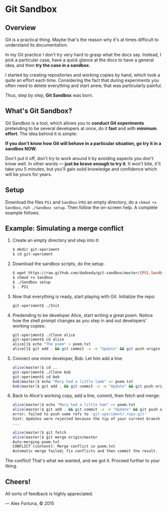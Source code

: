 Git Sandbox
===========

Overview
--------

Git is a practical thing. Maybe that's the reason why it's at times difficult to understand its documentation.

In my Git practice I don't try very hard to grasp what the docs say. Instead, I pick a particular case, have a quick glance at the docs to have a general idea, and then **try the case in a sandbox**.

I started by creating repositories and working copies by hand, which took a quite an effort each time. Considering the fact that during experiments you often need to delete everything and start anew, that was particularly painful.

Thus, step by step, **Git Sandbox** was born.

What's Git Sandbox?
-------------------

Git Sandbox is a tool, which allows you to **conduct Git experiments** pretending to be several developers at once, do it **fast** and with **minimum effort**. The idea behind it is simple:

**If you don't know how Git will behave in a particular situation, go try it in a sandbox NOW.**

Don't put it off, don't try to work around it by avoiding aspects you don't know well. In other words &mdash; **just be brave enough to try it**. It won't bite, it'll take you 5 minutes, but you'll gain solid knowledge and confidence which will be yours for years.

Setup
-----

Download the files `PS1` and `Sandbox` into an empty directory, do a `chmod +x Sandbox`, run `./Sandbox setup`. Then follow the on-screen help. A complete example follows.

Example: Simulating a merge conflict
------------------------------------

1. Create an empty directory and step into it:

    ```sh
    $ mkdir git-xperiment
    $ cd git-xperiment
    ```

2. Download the sandbox scripts, do the setup:

    ```sh
    $ wget https://raw.github.com/dadooda/git-sandbox/master/{PS1,Sandbox}
    $ chmod +x Sandbox
    $ ./Sandbox setup
    $ . PS1
    ```

4. Now that everything is ready, start playing with Git. Initialize the repo:

    ```sh
    git-xperiment$ ./Init
    ```

5. Predending to be developer Alice, start writing a great poem. Notice how the shell prompt changes as you step in and out developers' working copies:

    ```sh
    git-xperiment$ ./Clone alice
    git-xperiment$ cd alice
    alice[]$ echo "The poem" > poem.txt
    alice[]$ git add . && git commit -a -m "Update" && git push origin master
    ```

6. Connect one more developer, Bob. Let him add a line:

    ```sh
    alice[master]$ cd ..
    git-xperiment$ ./Clone bob
    git-xperiment$ cd bob
    bob[master]$ echo "Mary had a little lamb" >> poem.txt
    bob[master]$ git add . && git commit -a -m "Update" && git push origin master
    ```

7. Back to Alice's working copy, add a line, commit, then fetch and merge:

    ```sh
    alice[master]$ echo "Mary had a little ham" >> poem.txt
    alice[master]$ git add . && git commit -a -m "Update" && git push origin master
    error: failed to push some refs to 'git-xperiment/.repo.git'
    hint: Updates were rejected because the tip of your current branch is behind
    ...

    alice[master]$ git fetch
    alice[master]$ git merge origin/master
    Auto-merging poem.txt
    CONFLICT (content): Merge conflict in poem.txt
    Automatic merge failed; fix conflicts and then commit the result.
    ```

The conflict! That's what we wanted, and we got it. Proceed further to your liking.

Cheers!
-------

All sorts of feedback is highly appreciated.

&mdash; Alex Fortuna, &copy; 2015
